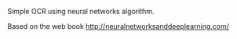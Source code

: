 Simple OCR using neural networks algorithm.

Based on the web book http://neuralnetworksanddeeplearning.com/

